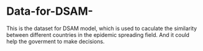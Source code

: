 # Data-for-DSAM-
This is the dataset for DSAM model, which is used to caculate the similarity between different countries in the epidemic spreading field. And it could help the goverment to make decisions.
